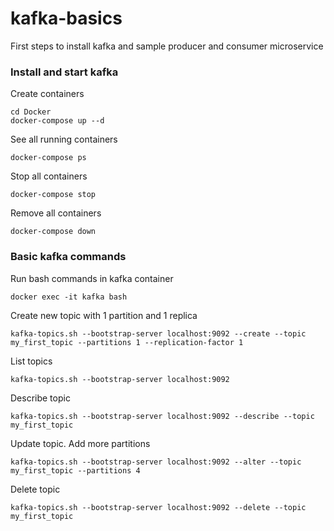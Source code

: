 # kafka-basics
First steps to install kafka and sample producer and consumer microservice

### Install and start kafka
Create containers
```
cd Docker
docker-compose up --d
```
See all running containers
```
docker-compose ps
```
Stop all containers
```
docker-compose stop
```
Remove all containers
```
docker-compose down
```

### Basic kafka commands
Run bash commands in kafka container
```
docker exec -it kafka bash
```
Create new topic with 1 partition and 1 replica
```
kafka-topics.sh --bootstrap-server localhost:9092 --create --topic my_first_topic --partitions 1 --replication-factor 1
```
List topics
```
kafka-topics.sh --bootstrap-server localhost:9092
```
Describe topic
```
kafka-topics.sh --bootstrap-server localhost:9092 --describe --topic my_first_topic
```
Update topic. Add more partitions
```
kafka-topics.sh --bootstrap-server localhost:9092 --alter --topic my_first_topic --partitions 4
```
Delete topic
```
kafka-topics.sh --bootstrap-server localhost:9092 --delete --topic my_first_topic
```

